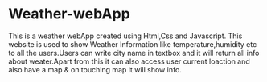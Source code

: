 # Weather-webApp

This is a weather webApp created using Html,Css and Javascript.
This website is used to show Weather Information like temperature,humidity etc to all the users.Users can write city name in textbox and it will return all info about weater.Apart from this it can also access user current loaction and also have a map & on touching map it will show info.

